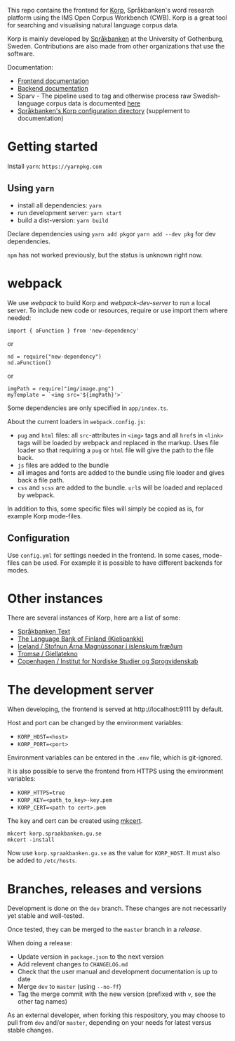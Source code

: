This repo contains the frontend for [Korp](https://spraakbanken.gu.se/korp), Språkbanken's word research platform using the IMS Open Corpus Workbench (CWB).
Korp is a great tool for searching and visualising natural language corpus data.

Korp is mainly developed by [Språkbanken](https://spraakbanken.gu.se) at the
University of Gothenburg, Sweden. Contributions are also made from other
organizations that use the software.

Documentation:

- [Frontend documentation](../master/doc/frontend_devel.md)
- [Backend documentation](https://github.com/spraakbanken/korp-backend/)
- Sparv - The pipeline used to tag and otherwise process raw Swedish-language corpus data is documented [here](https://spraakbanken.gu.se/sparv)
- [Språkbanken's Korp configuration directory](https://github.com/spraakbanken/korp-frontend-sb/) (supplement to documentation)

# Getting started

Install `yarn`: `https://yarnpkg.com`

## Using `yarn`

- install all dependencies: `yarn`
- run development server: `yarn start`
- build a dist-version: `yarn build`

Declare dependencies using `yarn add pkg`or `yarn add --dev pkg` for dev dependencies.

`npm` has not worked previously, but the status is unknown right now.

# webpack

We use _webpack_ to build Korp and _webpack-dev-server_ to run a local server. To include new code or resources, require
or use import them where needed:

```
import { aFunction } from 'new-dependency'
```

or

```
nd = require("new-dependency")
nd.aFunction()
```

or

```
imgPath = require("img/image.png")
myTemplate = `<img src='${imgPath}'>`
```

Some dependencies are only specified in `app/index.ts`.

About the current loaders in `webpack.config.js`:

- `pug` and `html` files: all `src`-attributes in `<img>` tags and all `href`s in `<link>` tags will be
  loaded by webpack and replaced in the markup. Uses file loader so that requiring a `pug`
  or `html` file will give the path to the file back.
- `js` files are added to the bundle
- all images and fonts are added to the bundle using file loader and gives back a file path.
- `css` and `scss` are added to the bundle. `url`s will be loaded and replaced by webpack.

In addition to this, some specific files will simply be copied as is, for example Korp mode-files.

## Configuration

Use `config.yml` for settings needed in the frontend. In some cases, mode-files can be used. For example
it is possible to have different backends for modes.

# Other instances

There are several instances of Korp, here are a list of some:

- [Språkbanken Text](https://spraakbanken.gu.se/korp/)
- [The Language Bank of Finland (Kielipankki)](https://korp.csc.fi)
- [Iceland / Stofnun Árna Magnússonar í íslenskum fræðum](https://malheildir.arnastofnun.is/)
- [Tromsø / Giellatekno](https://gtweb.uit.no/korp/)
- [Copenhagen / Institut for Nordiske Studier og Sprogvidenskab](https://alf.hum.ku.dk/korp/)

# The development server

When developing, the frontend is served at http://localhost:9111 by default.

Host and port can be changed by the environment variables:

- `KORP_HOST=<host>`
- `KORP_PORT=<port>`

Environment variables can be entered in the `.env` file, which is git-ignored.

It is also possible to serve the frontend from HTTPS using the environment variables:

- `KORP_HTTPS=true`
- `KORP_KEY=<path_to_key>-key.pem`
- `KORP_CERT=<path to cert>.pem`

The key and cert can be created using [mkcert](https://github.com/FiloSottile/mkcert).

```
mkcert korp.spraakbanken.gu.se
mkcert -install
```

Now use `korp.spraakbanken.gu.se` as the value for `KORP_HOST`. It must also be added
to `/etc/hosts`.

# Branches, releases and versions

Development is done on the `dev` branch. These changes are not necessarily yet stable and well-tested.

Once tested, they can be merged to the `master` branch in a _release_.

When doing a release:

- Update version in `package.json` to the next version
- Add relevent changes to `CHANGELOG.md`
- Check that the user manual and development documentation is up to date
- Merge `dev` to `master` (using `--no-ff`)
- Tag the merge commit with the new version (prefixed with `v`, see the other tag names)

As an external developer, when forking this respository, you may choose to pull from `dev` and/or `master`, depending on your needs for latest versus stable changes.
